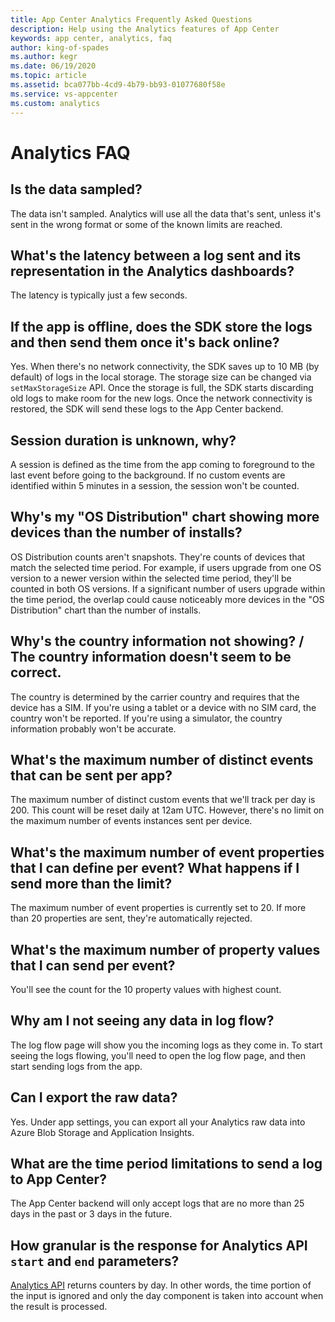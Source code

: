 ```yaml
---
title: App Center Analytics Frequently Asked Questions
description: Help using the Analytics features of App Center
keywords: app center, analytics, faq
author: king-of-spades
ms.author: kegr
ms.date: 06/19/2020
ms.topic: article
ms.assetid: bca077bb-4cd9-4b79-bb93-01077680f58e
ms.service: vs-appcenter
ms.custom: analytics
---
```


# Analytics FAQ
## Is the data sampled?
The data isn't sampled. Analytics will use all the data that's sent, unless it's sent in the wrong format or some of the known limits are reached.

## What's the latency between a log sent and its representation in the Analytics dashboards?
The latency is typically just a few seconds.

## If the app is offline, does the SDK store the logs and then send them once it's back online?
Yes. When there's no network connectivity, the SDK saves up to 10 MB (by default) of logs in the local storage. The storage size can be changed via `setMaxStorageSize` API. Once the storage is full, the SDK starts discarding old logs to make room for the new logs. Once the network connectivity is restored, the SDK will send these logs to the App Center backend.

## Session duration is unknown, why?
A session is defined as the time from the app coming to foreground to the last event before going to the background. If no custom events are identified within 5 minutes in a session, the session won't be counted.

## Why's my "OS Distribution" chart showing more devices than the number of installs?
OS Distribution counts aren't snapshots. They're counts of devices that match the selected time period. For example, if users upgrade from one OS version to a newer version within the selected time period, they'll be counted in both OS versions. If a significant number of users upgrade within the time period, the overlap could cause noticeably more devices in the "OS Distribution" chart than the number of installs.

## Why's the country information not showing? / The country information doesn't seem to be correct.
The country is determined by the carrier country and requires that the device has a SIM. If you're using a tablet or a device with no SIM card, the country won't be reported. If you're using a simulator, the country information probably won't be accurate.

## What's the maximum number of distinct events that can be sent per app?
The maximum number of distinct custom events that we'll track per day is 200. This count will be reset daily at 12am UTC. However, there's no limit on the maximum number of events instances sent per device.

## What's the maximum number of event properties that I can define per event? What happens if I send more than the limit?
The maximum number of event properties is currently set to 20. If more than 20 properties are sent, they're automatically rejected.

## What's the maximum number of property values that I can send per event?
You'll see the count for the 10 property values with highest count.

## Why am I not seeing any data in log flow?
The log flow page will show you the incoming logs as they come in. To start seeing the logs flowing, you'll need to open the log flow page, and then start sending logs from the app.

## Can I export the raw data?
Yes. Under app settings, you can export all your Analytics raw data into Azure Blob Storage and Application Insights.

## What are the time period limitations to send a log to App Center?
The App Center backend will only accept logs that are no more than 25 days in the past or 3 days in the future.

## How granular is the response for Analytics API `start` and `end` parameters?
[Analytics API](https://openapi.appcenter.ms/#/analytics/) returns counters by day. In other words, the time portion of the input is ignored and only the day component is taken into account when the result is processed.